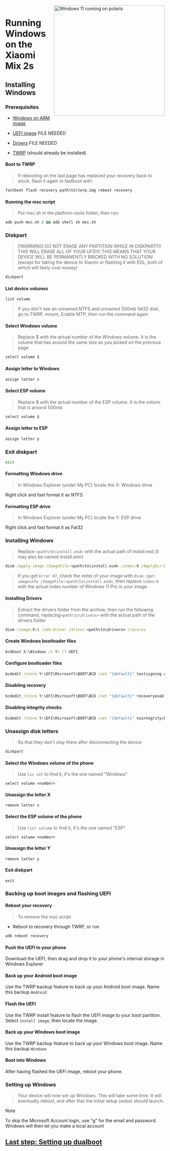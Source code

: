 <img align="right" src="https://github.com/n00b69/woa-polaris/blob/main/polaris.png" width="350" alt="Windows 11 running on polaris">

# Running Windows on the Xiaomi Mix 2s

## Installing Windows

### Prerequisites

- [Windows on ARM image](https://worproject.com/esd)
  
- [UEFI image]() FILE NEEDED
  
- [Drivers]() FILE NEEDED
  
- [TWRP](https://github.com/n00b69/woa-polaris/releases/download/Files/twrp.img) (should already be installed)

#### Boot to TWRP
> If rebooting on the last page has replaced your recovery back to stock, flash it again in fastboot with:
```cmd
fastboot flash recovery path\to\twrp.img reboot recovery
```

#### Running the msc script
> Put msc.sh in the platform-tools folder, then run:
```cmd
adb push msc.sh / && adb shell sh msc.sh
```

### Diskpart
>  [!WARNING]
> DO NOT ERASE ANY PARTITION WHILE IN DISKPART!!!! THIS WILL ERASE ALL OF YOUR UFS!!!! THIS MEANS THAT YOUR DEVICE WILL BE PERMANENTLY BRICKED WITH NO SOLUTION! (except for taking the device to Xiaomi or flashing it with EDL, both of which will likely cost money)

```cmd
diskpart
```

#### List device volumes
```cmd
list volume
```
> If you don't see an unnamed NTFS and unnamed 500mb fat32 disk, go to TWRP, mount, Enable MTP, then run the command again

#### Select Windows volume
> Replace $ with the actual number of the Windows volume. It is the volume that has around the same size as you picked on the previous page
```cmd
select volume $
```

#### Assign letter to Windows
```cmd
assign letter x
```

#### Select ESP volume
> Replace $ with the actual number of the ESP volume. It is the volumr that is around 500mb
```cmd
select volume $
```

#### Assign letter to ESP
```cmd
assign letter y
```

### Exit diskpart
```cmd
exit
```
#### Formatting Windows drive
> In Windows Explorer (under My PC) locate the X: Windows drive

Right click and fast format it as NTFS

#### Formatting ESP drive
> In Windows Explorer (under My PC) locate the Y: ESP drive

Right click and fast format it as Fat32

### Installing Windows
> Replace `<path\to\install.esd>` with the actual path of install.esd (it may also be named install.wim)

```cmd
dism /apply-image /ImageFile:<path\to\install.esd> /index:6 /ApplyDir:X:\
```

> If you get `Error 87`, check the index of your image with `dism /get-imageinfo /ImageFile:<path\to\install.esd>`, then replace `index:6` with the actual index number of Windows 11 Pro in your image

#### Installing Drivers
> Extract the drivers folder from the archive, then run the following command, replacing`<path\to\drivers>` with the actual path of the drivers folder
```cmd
dism /image:X:\ /add-driver /driver:<path\to\drivers> /recurse
```
  
#### Create Windows bootloader files
```cmd
bcdboot X:\Windows /s Y: /f UEFI
```

#### Configure bootloader files
```cmd
bcdedit /store Y:\EFI\Microsoft\BOOT\BCD /set "{default}" testsigning on
```

#### Disabling recovery
```cmd
bcdedit /store Y:\EFI\Microsoft\BOOT\BCD /set "{default}" recoveryenabled no
```

#### Disabling integrity checks
```cmd
bcdedit /store Y:\EFI\Microsoft\BOOT\BCD /set "{default}" nointegritychecks on
```

### Unassign disk letters
> So that they don't stay there after disconnecting the device
```cmd
diskpart
```

#### Select the Windows volume of the phone
> Use `lis vol` to find it, it's the one named "Windows"
```diskpart
select volume <number>
```

#### Unassign the letter X
```diskpart
remove letter x
```

#### Select the ESP volume of the phone
> Use `list volume` to find it, it's the one named "ESP"
```diskpart
select volume <number>
```

#### Unassign the letter Y
```diskpart
remove letter y
```

#### Exit diskpart
```diskpart
exit
```

### Backing up boot images and flashing UEFI

#### Reboot your recovery
> To remove the msc script
- Reboot to recovery through TWRP, or run
```cmd
adb reboot recovery
```

#### Push the UEFI to your phone
Download the UEFI, then drag and drop it to your phone's internal storage in Windows Explorer

#### Back up your Android boot image
Use the TWRP backup feature to back up your Android boot image. Name this backup `Android`

#### Flash the UEFI
Use the TWRP install feature to flash the UEFI image to your boot partition. Select `install image`, then locate the image.

#### Back up your Windows boot image
Use the TWRP backup feature to back up your Windows boot image. Name this backup `Windows`

#### Boot into Windows
After having flashed the UEFI image, reboot your phone.

### Setting up Windows
> Your device will now set up Windows. This will take some time. It will eventually reboot, and after that the initial setup (oobe) should launch.

> [!Note]
> To skip the Microsoft Account login, use "g" for the email and password. Windows will then let you make a local account

## [Last step: Setting up dualboot](/guide/dualboot.md)

















